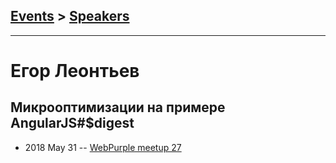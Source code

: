 ## [Events](../README.md) > [Speakers](../speakers.md)
---

# Егор Леонтьев

## Микрооптимизации на примере AngularJS#$digest
- 2018 May 31 -- [WebPurple meetup 27](https://www.youtube.com/watch?v=M8XxCBWWkt0)    
